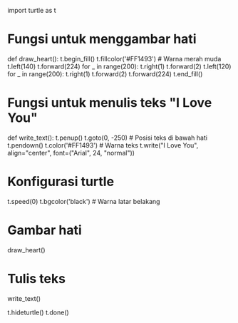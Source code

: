import turtle as t

# Fungsi untuk menggambar hati
def draw_heart():
    t.begin_fill()
    t.fillcolor('#FF1493')  # Warna merah muda
    t.left(140)
    t.forward(224)
    for _ in range(200):
        t.right(1)
        t.forward(2)
    t.left(120)
    for _ in range(200):
        t.right(1)
        t.forward(2)
    t.forward(224)
    t.end_fill()

# Fungsi untuk menulis teks "I Love You"
def write_text():
    t.penup()
    t.goto(0, -250)  # Posisi teks di bawah hati
    t.pendown()
    t.color('#FF1493')  # Warna teks
    t.write("I Love You", align="center", font=("Arial", 24, "normal"))

# Konfigurasi turtle
t.speed(0)
t.bgcolor('black')  # Warna latar belakang

# Gambar hati
draw_heart()

# Tulis teks
write_text()

t.hideturtle()
t.done()
